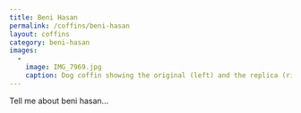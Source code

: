 ```yaml
---
title: Beni Hasan
permalink: /coffins/beni-hasan
layout: coffins
category: beni-hasan
images:
  -
    image: IMG_7969.jpg
    caption: Dog coffin showing the original (left) and the replica (right) made by Geoffrey Killen.
---
```

Tell me about beni hasan...
